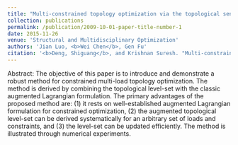 ```yaml
---
title: "Multi-constrained topology optimization via the topological sensitivity 8"
collection: publications
permalink: /publication/2009-10-01-paper-title-number-1
date: 2015-11-26
venue: 'Structural and Multidisciplinary Optimization'
authors: 'Jian Luo, <b>Wei Chen</b>, Gen Fu'
citation: '<b>Deng, Shiguang</b>, and Krishnan Suresh. "Multi-constrained topology optimization via the topological sensitivity." Structural and Multidisciplinary Optimization 51 (2015): 987-1001.'
---
```

Abstract: The objective of this paper is to introduce and demonstrate a robust method for constrained multi-load topology optimization. The method is derived by combining the topological level-set with the classic augmented Lagrangian formulation. The primary advantages of the proposed method are: (1) it rests on well-established augmented Lagrangian formulation for constrained optimization, (2) the augmented topological level-set can be derived systematically for an arbitrary set of loads and constraints, and (3) the level-set can be updated efficiently. The method is illustrated through numerical experiments.
